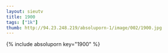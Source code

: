 ```yaml
--- 
layout: sieutv
title: 1900
tags: ["1k"]
thumb: http://94.23.248.219/absoluporn-1/image/002/1900.jpg
---
```

{% include absoluporn key="1900" %} 
